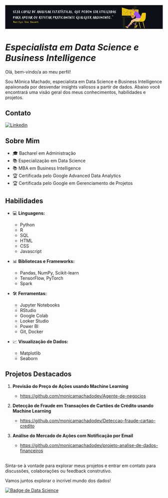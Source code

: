 <img src="https://github.com/monicamachadodev/monicamachadodev/blob/main/capa-seja-capaz.jpg">

# *Especialista em Data Science e Business Intelligence*

Olá, bem-vindo/a ao meu perfil! 

Sou Mônica Machado, especialista em Data Science e Business Intelligence apaixonada por desvendar insights valiosos a partir de dados. 
Abaixo você encontrará uma visão geral dos meus conhecimentos, habilidades e projetos.

## Contato
[![Linkedin](https://img.shields.io/badge/-monicaalessandra-blue?style=flat-square&logo=Linkedin&logoColor=white&link=LINK-DO-SEU-LINKEDIN)](https://www.linkedin.com/in/monicaalessandra/)

## Sobre Mim

- 🎓 Bacharel em Administração
- 📚 Especialização em Data Science
- 📚 MBA em Business Intelligence
- 🏆 Certificada pelo Google Advanced Data Analytics
- 🏆 Certificada pelo Google em Gerenciamento de Projetos
  
## Habilidades

- 💻 **Linguagens:**
  - Python
  - R
  - SQL
  - HTML
  - CSS
  - Javascript

- 📊 **Bibliotecas e Frameworks:**
  - Pandas, NumPy, Scikit-learn
  - TensorFlow, PyTorch
  - Spark

- 🛠️ **Ferramentas:**
  - Jupyter Notebooks
  - RStudio
  - Google Colab
  - Looker Studio
  - Power BI
  - Git, Docker

- 📈 **Visualização de Dados:**
  - Matplotlib
  - Seaborn

## Projetos Destacados

1. **Previsão do Preço de Ações usando Machine Learning**
   - https://github.com/monicamachadodev/Agente-de-negocios

2. **Detecção de Fraude em Transações de Cartões de Crédito usando Machine Learning**
   - https://github.com/monicamachadodev/Deteccao-fraude-cartao-credito
     
3. **Análise do Mercado de Ações com Notificação por Email**
   - https://github.com/monicamachadodev/projeto-analise-de-dados-financeiros
<br>
Sinta-se à vontade para explorar meus projetos e entrar em contato para discussões, colaborações ou feedback construtivo.

Vamos juntos explorar o incrível mundo dos dados!

[![Badge de Data Science](https://img.shields.io/badge/Data%20Science-Enthusiast-blue)](https://github.com/monicamachadodev)

